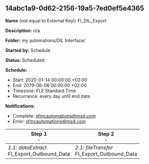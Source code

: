 ## 14abc1a9-0d62-2156-19a5-7ed0ef5e4365

**Name** (not equal to External Key)**:** FI_DIL_Export 

**Description:** n/a

**Folder:** my automations/DIL Interface/

**Started by:** Schedule

**Status:** Scheduled

**Schedule:**

* Start: 2020-01-14 00:00:00 +02:00
* End: 2079-06-06 00:00:00 +02:00
* Timezone: FLE Standard Time
* Recurrance: every day until end date

**Notifications:**

* Complete: sfmcautomations@msd.com
* Error: sfmcautomations@msd.com

| Step 1<br>_<small>-</small>_ | Step 2<br>_<small>-</small>_ |
| --- | --- |
| _1.1: dataExtract_<br>FI_Export_Outbound_Data | _2.1: fileTransfer_<br>FI_Export_Outbound_Data |
